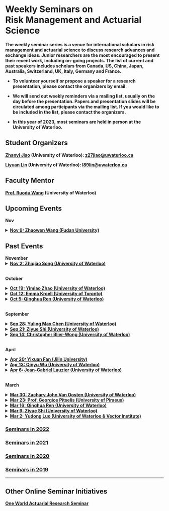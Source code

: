 # Weekly Seminars on <br/> Risk Management and Actuarial Science

<b>The weekly seminar series is a venue for international scholars in risk management and actuarial science to discuss research advances and exchange ideas. Junior researchers are the most encouraged to present their recent work, including on-going projects. The list of current and past speakers includes scholars from Canada, US, China, Japan, Australia, Switzerland, UK, Italy, Germany and France. </b>

* <b>To volunteer yourself or propose a speaker for a research presentation, please contact the organizers by email. </b>

* <b>We will send out weekly reminders via a mailing list, usually on the day before the presentation. Papers and presentation slides will be circulated among participants via the mailing list. If you would like to be included in the list, please contact the organizers.</b>

* <b>In this year of 2023, most seminars are held in person at the University of Waterloo.

## Student Organizers

<b>[Zhanyi Jiao](https://zhanyij.github.io/) (University of Waterloo):
<a href="mailto:z27jiao@uwaterloo.ca">z27jiao@uwaterloo.ca</a></b>

<b>[Liyuan Lin](https://liyuan-lin.github.io/Liyuan/) (University of Waterloo):
<a href="mailto:l89lin@uwaterloo.ca">l89lin@uwaterloo.ca</a></b>

 


## Faculty Mentor
<b>[Prof. Ruodu Wang](http://sas.uwaterloo.ca/~wang/) (University of Waterloo) </b>


## Upcoming Events
<body>

<b>Nov</b>

<details>
      <summary><u><b>Nov 9: Zhaowen Wang (Fudan University)  </b></u></summary>
        <ol>
          <blockquote>
            <p><b> Title: CoVaR Under Asymptotic Independence </b></p>
            <p><b> Speaker: Zhaowen Wang (PhD Student, Fudan University) </b></p>
            <p><b> Time:  14:00 - 15:30 pm, Nov 9, 2023 (Thu) </b></p>
            <p><b> Location: M3 3127 </b></p>
            <p><b> Abstract: There has been increasing interest in measuring systemic risk since the global financial crisis of 2007-2009. Accurate assessment of systemic risk would enable regulators to introduce suitable policies to mitigate the risk as well as allow individual institutions to monitor their vulnerability to market movements. One popular measure of systemic risk is the conditional value-at-risk (CoVaR), proposed by Adrian and Brunnermeier (2011). We develop a methodology to estimate CoVaR semi-parametrically under asymptotic independence within the framework of bivariate extreme value theory. There is growing attention on asymptotic independent pairs in quantitative risk management. We use parametric modelling of the bivariate extremal structure to address data sparsity in the joint tail regions and prove consistency of the proposed estimator. The performance of the estimator is illustrated via simulation studies and a real data example.   </b></p>
          </blockquote>
        </ol>
</details>  

</body>


## Past Events

<body>
<b>November</b>
 
<details>
      <summary><u><b>Nov 2: Zhiqiao Song (University of Waterloo)  </b></u></summary>
        <ol>
          <blockquote>
            <p><b> Title: Distributionally Robust Mean-Variance Portfolio Selection with Wasserstein Distances </b></p>
            <p><b> Speaker: Zhiqiao Song (PhD Student, University of Waterloo) </b></p>
            <p><b> Time:  14:00 - 15:30 pm, Nov 2, 2023 (Thu) </b></p>
            <p><b> Location: M3 3127 </b></p>
            <p><b> Abstract: This presentation will delve into various financial models related to portfolio selection. We will revisit the Markowitz’s mean-variance model, Fama-French model, as well as Black-Litterman model, and introduce a distributionally robust model newly proposed in the paper “Blanchet, J., Chen, L., and Zhou, X. Y. (2022). Distributionally Robust Mean-Variance Portfolio Selection with Wasserstein Distances.” This paper studies the robust portfolio selection problem with distributional uncertainty centered around the empirical measure and dictate the discrepancy between probability measures by Wasserstein distance. The problem is reformulated as an empirical variance minimization problem with an additional regularization term. Recently developed inference methodology is applied in order to define the size of the distributional uncertainty and the associated robust target return. Finally, a brief comparison would be provided to illustrate the performance of the models.   </b></p>
          </blockquote>
        </ol>
</details>  
<br>

<b>October</b>
<details>
      <summary><u><b>Oct 19: Yimiao Zhao (University of Waterloo)  </b></u></summary>
        <ol>
          <blockquote>
            <p><b> Title: Catastrophe Risk Pooling </b></p>
            <p><b> Speaker: Yimiao Zhao (PhD Student, University of Waterloo) </b></p>
            <p><b> Time:  14:00 - 15:30 pm, Oct 19, 2023 (Thu) </b></p>
            <p><b> Location: M3 3127 </b></p>
            <p><b> Abstract: The ongoing climate change causes natural disaster losses are on the rise. The huge gap between actual and insured losses, however, is growing. Insurance-based solutions are receiving increasing attention to mitigate disaster and climate risks. Due to the features of catastrophic risks, catastrophe insurance market has failed to provide sufficient protections. In this paper we discuss how pooling catastrophe risks from various geographies and perils can be an effective tool for diversifying catastrophic risks and reducing risk premiums. Simulations are provided to illustrate our results. </b></p>
          </blockquote>
        </ol>
</details>  

<details>
      <summary><u><b>Oct 12: Emma Kroell (University of Toronto)  </b></u></summary>
        <ol>
          <blockquote>
            <p><b> Title: Optimal Robust Reinsurance with Multiple Insurers </b></p>
            <p><b> Speaker: Emma Kroell (PhD Candidate, University of Toronto) </b></p>
            <p><b> Time:  14:00 - 15:30 pm, Oct 12, 2023 (Thu) </b></p>
            <p><b> Location: M3 3127 </b></p>
            <p><b> Abstract: We study a reinsurer who faces multiple sources of model uncertainty. The reinsurer offers contracts to n insurers whose claims follow different compound Poisson processes. As the reinsurer is uncertain about the insurers’ claim severity distributions and frequencies, they design reinsurance contracts that maximise their expected wealth subject to an entropy penalty. Insurers meanwhile seek to maximise their expected utility without ambiguity. We solve this continuous-time Stackelberg game for general reinsurance contracts and find that the reinsurer prices under a distortion of the barycentre of the insurers’ models. We apply our results to proportional reinsurance and excess-of-loss reinsurance contracts and illustrate the solutions numerically. </b></p>
          </blockquote>
        </ol>
</details>  

<details>
      <summary><u><b>Oct 5: Qinghua Ren (University of Waterloo)  </b></u></summary>
        <ol>
          <blockquote>
            <p><b> Title: Risk sharing under heterogeneous beliefs without convexity </b></p>
            <p><b> Speaker: Qinghua Ren (PhD Student, University of Waterloo) </b></p>
            <p><b> Time:  14:00 - 15:30 pm, Oct 5, 2023 (Thu) </b></p>
            <p><b> Location: M3 3127 </b></p>
            <p><b> Abstract: This talk delves into the paper "Liebrich, F. B. (2021). Risk sharing under heterogeneous beliefs without convexity. " The paper aims to find Pareto-optimal allocations of risk among finitely many agents. The associated individual risk measures are assumed to be consistent with the respective second-order stochastic dominance relations, but with respect to potentially heterogeneous reference probability measures. The paper provides a simple sufficient condition for the existence of Pareto optima. Furthermore, the results are extended to capital requirements with multidimensional security markets. </b></p>
          </blockquote>
        </ol>
</details>  
<br>

 
<b>September</b>

<details>
      <summary><u><b>Sep 28: Yuling Max Chen (University of Waterloo)  </b></u></summary>
        <ol>
          <blockquote>
            <p><b> Title: Reinforcement Learning Approaches to Stochastic Control Problems: A Bidirectional Introduction</b></p>
            <p><b> Speaker: Yuling Max Chen (PhD Student, University of Waterloo) </b></p>
            <p><b> Time:  14:00 - 15:30 pm, Sep 28, 2023 (Thu) </b></p>
            <p><b> Location: M3 3127 </b></p>
            <p><b> Abstract: Reinforcement Learning (RL) is the Computer Science counterpart of the statisticians’ Stochastic Control (SC) problem, both seeking optimal solutions for sequential decision-making problems modeled by Markov Decision Processes (MDPs). This presentation explores RL in a bidirectional manner. Starting gently from the SC perspective, we demonstrate how RL enhances exploration and exploitation in classical control problems, comparing RL-facilitated optimal control with non-RL solutions, under the Markowitz portfolio optimization setting. Conversely, Inverse Reinforcement Learning (IRL) has garnered substantial attention within the Deep Learning community, expanding the boundaries of traditional control problems. While traditional control problems (e.g., Linear Quadratic Control) optimize known objective functions within dynamic systems, IRL acknowledges the limitations of this approach in real-world scenarios, as individual’s objective (utility) evolve with accumulating experience. Thereby, we introduce a scalable Bayesian IRL model that addresses control problems with indeterminate objectives. Our method employs Variational Inference for a priori objective function learning and utilizes exploration-exploitation strategies to identify optimal controls. Empirical results underscore the model's efficacy, showcasing its promising performance in solving a toy maze problem.  </b></p>
          </blockquote>
        </ol>
</details>  


<details>
      <summary><u><b>Sep 21: Ziyue Shi (University of Waterloo)  </b></u></summary>
        <ol>
          <blockquote>
            <p><b> Title: Robustness in the optimization of risk measures </b></p>
            <p><b> Speaker: Ziyue Shi (PhD Student, University of Waterloo) </b></p>
            <p><b> Time:  14:00 - 15:30 pm, Sep 21, 2023 (Thu) </b></p>
            <p><b> Location: M3 3127 </b></p>
            <p><b> Abstract: This talk delves into the paper "Embrechts, P., Schied, A., & Wang, R. (2022). Robustness in the optimization of risk measures. Operations Research, 70(1), 95-110." A risk measure as a function may have some robustness properties but may fail to be robust within an optimization context. Robustness properties on the procedure of optimization are investigated in this paper. The key concern of the paper is to investigate the influence of the selection of the underlying objective on the robustness in risk optimization. Specifically, it places particular emphasis on the two popular regulatory risk measures, the Value-at-Risk and Expected Shortfall, and their robustness properties in optimization problems. In this talk, I will focus on the motivation, model setup, results, and main conclusions of this paper. </b></p>
          </blockquote>
        </ol>
</details>  
  
<details>
      <summary><u><b>Sep 14: Christopher Blier-Wong (University of Waterloo)  </b></u></summary>
        <ol>
          <blockquote>
            <p><b> Title: FGM copulas, generalizations, and actuarial applications </b></p>
            <p><b> Speaker: Christopher Blier-Wong (Postdoc Fellow, University of Waterloo) </b></p>
            <p><b> Time:  14:00 - 15:30 pm, Sep 14, 2023 (Thu) </b></p>
            <p><b> Location: M3 3127 </b></p>
            <p><b> Abstract: This talk will outline recent advances on the Farlie-Gumbel-Morgenstern (FGM) family copulas. At its core is a stochastic representation of FGM copulas based on multivariate symmetric Bernoulli distributions. This one-to-one correspondence lets us derive useful properties for this family. We study subfamilies and generalizations of FGM copulas and construct high-dimensional copulas with few dependence parameters. Then, we will explain some actuarial applications, focusing on risk aggregation (including risk-sharing and capital allocation) and collective risk models. Finally, we will conclude with current avenues for research, including high-dimensional estimation strategies and generalizing the results to Baker copulas. This research is based on joint work with Hélène Cossette, Etienne Marceau, and other collaborators. </b></p>
          </blockquote>
        </ol>
</details>  
<br>
 
<b>April</b>

<details>
      <summary><u><b>Apr 20: Yixuan Fan (Jilin University)  </b></u></summary>
        <ol>
          <blockquote>
            <p><b> Title: Safe Testing </b></p>
            <p><b> Speaker: Yixuan Fan (PhD Candidate, Jilin University) </b></p>
            <p><b> Time: 15:30 - 17:00 pm, Apr 20 (Thu) </b></p>
            <p><b> Location: M3 4206 </b></p>
            <p><b> Abstract: This paper develops the theory of hypothesis testing based on the e-value, a notion of evidence that, unlike the p-value, allows for effortlessly combining results from several studies in the common scenario where the decision to perform a new study may depend on previous outcomes. Tests based on e-values are safe, i.e. they preserve Type-I error guarantees, under such optional continuation. This paper defines growth-rate optimality (GRO) as an analogue of power in an optional continuation context and shows how to construct GRO e-variables for general testing problems with composite null and alternative, emphasizing models with nuisance parameters. GRO e-values take the form of Bayes factors with special priors.  The theory is also illustrated by using several classic examples including a one-sample safe t-test and the 2×2 contingency table. Sharing Fisherian, Neymanian and Jeffreys-Bayesian interpretations, e-values may provide a methodology acceptable to adherents of all three schools. </b></p>
          </blockquote>
        </ol>
</details> 
 
<details>
      <summary><u><b>Apr 13: Qinyu Wu (University of Waterloo) </b></u></summary>
        <ol>
          <blockquote>
            <p><b> Title: Generalization and Regularization via Wasserstein Distributionally Robust Optimization </b></p>
            <p><b> Speaker: Qinyu Wu (Postdoc Fellow, University of Waterloo) </b></p>
            <p><b> Time: 15:30 - 17:00 pm, Apr 13 (Thu) </b></p>
            <p><b> Location: M3 4206 </b></p>
            <p><b> Abstract: Wasserstein distributionally robust optimization (DRO) has found success in operations research and machine learning applications as a powerful means to obtain solutions with favorable out-of-sample performances. Two compelling explanations for the success are the generalization bounds derived from Wasserstein DRO and the equivalency between Wasserstein DRO and the regularization scheme commonly applied in machine learning. Existing results on generalization bounds and the equivalency to regularization are largely limited to the setting where the Wasserstein ball is of a certain type and the decision criterion takes certain forms of an expected function. In this paper, we show that by focusing on Wasserstein DRO problems with affine decision rules, it is possible to obtain generalization bounds and the equivalency to regularization in a significantly broader setting where the Wasserstein ball can be of a general type and the decision criterion can be a general measure of risk, i.e., nonlinear in distributions. This allows for accommodating many important classification, regression, and risk minimization applications that have not been addressed to date using Wasserstein DRO. Our results are strong in that the generalization bounds do not suffer from the curse of dimensionality and the equivalency to regularization is exact. As a byproduct, our regularization results broaden considerably the class of Wasserstein DRO models that can be solved efficiently via regularization formulations. </b></p>
          </blockquote>
        </ol>
</details> 
 
<details>
      <summary><u><b>Apr 6: Jean-Gabriel Lauzier (University of Waterloo)  </b></u></summary>
        <ol>
          <blockquote>
            <p><b> Title: Risk sharing, measuring variability, and distortion riskmetrics </b></p>
            <p><b> Speaker: Jean-Gabriel Lauzier (Postdoc Fellow, University of Waterloo) </b></p>
            <p><b> Time: 15:30 - 17:00 pm, Apr 6 (Thu) </b></p>
            <p><b> Location: M3 4206 </b></p>
            <p><b> Abstract: We address the problem of sharing risk among agents with preferences modelled by a general class of comonotonic additive and law-based functionals that need not be either monotone or convex. Such functionals are called distortion riskmetrics, which include many statistical measures of risk and variability used in portfolio optimization and insurance. The set of Pareto-optimal allocations is characterized under various settings of general or comonotonic risk sharing problems. We solve explicitly Pareto-optimal allocations among agents using the Gini deviation, the mean-median deviation, or the inter-quantile difference as the relevant variability measures. The latter is of particular interest, as optimal allocations are not comonotonic in the presence of inter-quantile difference agents; instead, the optimal allocation features a mixture of pairwise counter-monotonic structures, showing some patterns of extremal negative dependence. </b></p>
          </blockquote>
        </ol>
</details> 

<br>
 
<b>March</b>
 
<details>
      <summary><u><b>Mar 30: Zachary John Van Oosten (University of Waterloo)  </b></u></summary>
        <ol>
          <blockquote>
            <p><b> Title: Conditional and Dynamic Convex Risk Measures </b></p>
            <p><b> Speaker: Zachary John Van Oosten (University of Waterloo) </b></p>
            <p><b> Time: 15:30 - 17:00 pm, Mar 30 (Thu) </b></p>
            <p><b> Location: M3 4206 </b></p>
            <p><b> Abstract: The paper extends the definition of convex risk measures to the conditional setting. The framework can be seen as a generalization of classical risk measures.  Much like the non-conditional case, the notion of acceptable sets is introduced and the interplay between such sets and measures is discussed.  A representation result is proved in terms of conditional expectation. Afterward, a regularity property is defined and conditional convex risk measures are shown to have it. The paper finishes by defining dynamic convex risk measures and characterizes those satisfying some natural time consistency properties.    </b></p>
          </blockquote>
        </ol>
</details> 
 
<details>
      <summary><u><b>Mar 23: Prof. Georgios Pitselis (University of Piraeus)  </b></u></summary>
        <ol>
          <blockquote>
            <p><b> Title: Weighted Credibility Distribution Estimation with Applications to Insurance and Finance </b></p>
            <p><b> Speaker: <a href = "https://www.unipi.gr/unipi/en/pitselis.html"> Georgios Pitselis </a> (University of Piraeus) </b></p>
            <p><b> Time: 15:30 - 17:00 pm, Mar 23 (Thu) </b></p>
            <p><b> Location: M3 3127 </b></p>
            <p><b> Abstract: This paper extends the results of Jewell (1974) of forecasting the distribution of individual risk in cases where the observations are weighted or are grouped in intervals. The credibility estimation is obtained by restricting the class of admissible functions, leading to the so-called linearized credibility results and the optimal projection theorem is also applied for credibility estimation. In addition, distribution credibility estimators are also established, and numerical illustrations are herein presented. Two examples of distribution credibility estimation are given, one with insurance loss data and the other with industry financial data.   </b></p>
          </blockquote>
        </ol>
</details> 
 
<details>
      <summary><u><b>Mar 16: Qinghua Ren (University of Waterloo)  </b></u></summary>
        <ol>
          <blockquote>
            <p><b> Title: Distributionally robust reinsurance with Value-at-Risk and Conditional Value-at-Risk </b></p>
            <p><b> Speaker: Qinghua Ren (PhD Student, University of Waterloo) </b></p>
            <p><b> Time: 15:30 - 17:00 pm, Mar 16 (Thu) </b></p>
            <p><b> Location: M3 3127 </b></p>
            <p><b> Abstract: This paper introduced the model uncertainty into the classic reinsurance framework and focused on distributionally robust reinsurance problems by minimizing the worst-case VaR(CVaR) of the total retained loss. The authors obtained closed-form solutions for the worst-case VaR over an uncertainty set containing distributions with common ﬁrst two moments. The optimal deductibles of the optimization problems were also obtained. The paper showed that the worst-case CVaR is equal to the worst-case VaR of the insurer’s total retained loss under stop-loss reinsurance contract. Several numerical experiments were conducted to compare this model with classic stop-loss reinsurance framework.   </b></p>
          </blockquote>
        </ol>
</details> 
 
 
<details>
      <summary><u><b>Mar 9: Ziyue Shi (University of Waterloo)  </b></u></summary>
        <ol>
          <blockquote>
            <p><b> Title: The design of an optimal retrospective rating plan </b></p>
            <p><b> Speaker: Ziyue Shi (PhD Student, University of Waterloo) </b></p>
            <p><b> Time: 15:30 - 17:00 pm, Mar 9 (Thu) </b></p>
            <p><b> Location: M3 4206 </b></p>
            <p><b> Abstract: This talk is based on the work of Chen et al. (2016), which studies an optimal retrospective rating plan by minimizing the risk exposure of the insured under the framework of convex order. This paper adopts a little-studied premium principle called the retrospective rating plan premium. This premium principle considers the insured's actual losses during the policy year and, in fact, it is widely used in insurance practice. In this talk, we will introduce the retrospective rating plan premium, elaborate on the model setup, and discuss the main results of the background paper.   </b></p>
          </blockquote>
        </ol>
</details>  
 
<details>
      <summary><u><b>Mar 2: Yudong Luo (University of Waterloo & Vector Institute)  </b></u></summary>
        <ol>
          <blockquote>
            <p><b> Title: Mean-Variance Reinforcement Learning </b></p>
            <p><b> Speaker: <a href = "http://miyunluo.com/"> Yudong Luo </a> (PhD Candidate, University of Waterloo & Vector Institute) </b></p>
            <p><b> Time: 15:30 - 17:00 pm, Mar 2 (Thu) </b></p>
            <p><b> Location: M3 4206 </b></p>
            <p><b> Abstract: Restricting the variance of a policy's return is a popular choice in risk-averse reinforcement learning (RL) literature due to its clear mathematical definition and easy interpretability. In this presentation, the fundamental concepts of traditional risk-neutral RL are first introduced, followed with the risk-averse mean-variance RL problem. The existing mean-variance RL methods are described, and their limitations are discussed.  </b></p>
          </blockquote>
        </ol>
</details>  
</body>
 
### [<u>Seminars in 2022</u>](./2022.html)

### [<u>Seminars in 2021</u>](./2021.html)

### [<u>Seminars in 2020</u>](./2020.html)

### [<u>Seminars in 2019</u>](./2019.html)



* * *
## Other Online Seminar Initiatives
[One World Actuarial Research Seminar](http://www.maths.usyd.edu.au/u/munir/owars/)


